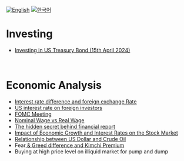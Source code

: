 [![English](https://img.shields.io/badge/lang-English-blue.svg)](https://github.com/juho-creator/investing/blob/main/README.md)
[![한국어](https://img.shields.io/badge/lang-한국어-red.svg)](https://github.com/juho-creator/investing/blob/main/KR/README.md)

# Investing
- [Investing in US Treasury Bond (15th April 2024)](https://github.com/juho-creator/Investing/blob/main/EN/TLT.md)
</br>



# Economic Analysis
- [Interest rate difference and foreign exchange Rate](https://github.com/juho-creator/Investing/blob/main/EN/Interest-Rate-Foreign-exchange.md)
- [US interest rate on foreign investors](https://github.com/juho-creator/Investing/blob/main/EN/interest-rate-foreign-investor.md)
- [FOMC Meeting](https://github.com/juho-creator/Investing/blob/main/EN/fomc.md)
- [Nominal Wage vs Real Wage](https://github.com/juho-creator/Investing/blob/main/EN/wage.md)
- [The hidden secret behind financial report](https://github.com/juho-creator/Investing/blob/main/EN/financial_report.md)
- [Impact of Economic Growth and Interest Rates on the Stock Market
](https://github.com/juho-creator/Investing/blob/main/EN/economic-growth_interest-rate.md)
- [Relationship between US Dollar and Crude Oil
](https://github.com/juho-creator/Investing/blob/main/EN/dollar_oil.md)
- Fear[ & Greed difference and Kimchi Premium](https://github.com/juho-creator/Investing/blob/main/EN/kimchi-premium.md)
- Buying at high price level on illiquid market for pump and dump
